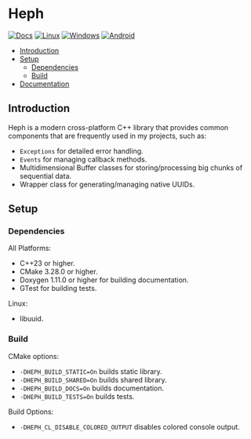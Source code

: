 # Heph

[![Docs](https://github.com/ozguronsoy/Heph/actions/workflows/docs.yml/badge.svg)](https://github.com/ozguronsoy/Heph/actions/workflows/docs.yml)
[![Linux](https://github.com/ozguronsoy/Heph/actions/workflows/build_linux.yml/badge.svg)](https://github.com/ozguronsoy/Heph/actions/workflows/build_linux.yml)
[![Windows](https://github.com/ozguronsoy/Heph/actions/workflows/build_windows.yml/badge.svg)](https://github.com/ozguronsoy/Heph/actions/workflows/build_windows.yml)
[![Android](https://github.com/ozguronsoy/Heph/actions/workflows/build_android.yml/badge.svg)](https://github.com/ozguronsoy/Heph/actions/workflows/build_android.yml)

- [Introduction](#introduction)
- [Setup](#setup)
    - [Dependencies](#dependencies)
    - [Build](#build)
- [Documentation](https://ozguronsoy.github.io/Heph/)<br>

## Introduction

Heph is a modern cross-platform C++ library that provides common components that are frequently used in my projects, such as:

- ``Exceptions`` for detailed error handling.
- ``Events`` for managing callback methods.
- Multidimensional Buffer classes for storing/processing big chunks of sequential data.
- Wrapper class for generating/managing native UUIDs.


## Setup

### Dependencies

All Platforms:
- C++23 or higher.
- CMake 3.28.0 or higher.
- Doxygen 1.11.0 or higher for building documentation.
- GTest for building tests.

Linux:
- libuuid.


### Build

CMake options:

- ``-DHEPH_BUILD_STATIC=On`` builds static library.
- ``-DHEPH_BUILD_SHARED=On`` builds shared library.
- ``-DHEPH_BUILD_DOCS=On`` builds documentation.
- ``-DHEPH_BUILD_TESTS=On`` builds tests.

Build Options:
- ``-DHEPH_CL_DISABLE_COLORED_OUTPUT`` disables colored console output.